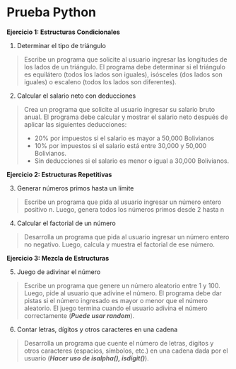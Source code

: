 # **Prueba Python**
**Ejercicio 1: Estructuras Condicionales**

1.   Determinar el tipo de triángulo
> Escribe un programa que solicite al usuario ingresar las longitudes de los lados de un triángulo. El programa debe determinar si el triángulo es equilátero (todos los lados son iguales), isósceles (dos lados son iguales) o escaleno (todos los lados son diferentes).

2.   Calcular el salario neto con deducciones
> Crea un programa que solicite al usuario ingresar su salario bruto anual. El programa debe calcular y mostrar el salario neto después de aplicar las siguientes deducciones:
>*   20% por impuestos si el salario es mayor a 50,000 Bolivianos
>*   10% por impuestos si el salario está entre 30,000 y 50,000 Bolivianos.
>*   Sin deducciones si el salario es menor o igual a 30,000 Bolivianos.

**Ejercicio 2: Estructuras Repetitivas**

3.   Generar números primos hasta un límite
> Escribe un programa que pida al usuario ingresar un número entero positivo n. Luego, genera todos los números primos desde 2 hasta n

4.   Calcular el factorial de un número
> Desarrolla un programa que pida al usuario ingresar un número entero no negativo. Luego, calcula y muestra el factorial de ese número.

**Ejercicio 3: Mezcla de Estructuras**

5.   Juego de adivinar el número
> Escribe un programa que genere un número aleatorio entre 1 y 100. Luego, pide al usuario que adivine el número. El programa debe dar pistas si el número ingresado es mayor o menor que el número aleatorio. El juego termina cuando el usuario adivina el número correctamente (***Puede usar random***).

6.   Contar letras, dígitos y otros caracteres en una cadena
> Desarrolla un programa que cuente el número de letras, dígitos y otros caracteres (espacios, símbolos, etc.) en una cadena dada por el usuario (***Hacer uso de isalpha(), isdigit()***).